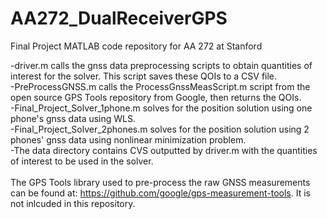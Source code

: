# AA272_DualReceiverGPS
Final Project MATLAB code repository for AA 272 at Stanford

-driver.m calls the gnss data preprocessing scripts to obtain quantities of interest for the solver. This script saves these QOIs to a CSV file. \
-PreProcessGNSS.m calls the ProcessGnssMeasScript.m script from the open source GPS Tools repository from Google, then returns the QOIs. \
-Final_Project_Solver_1phone.m solves for the position solution using one phone's gnss data using WLS. \
-Final_Project_Solver_2phones.m solves for the position solution using 2 phones' gnss data using nonlinear minimization problem. \
-The data directory contains CVS outputted by driver.m with the quantities of interest to be used in the solver. \
\
The GPS Tools library used to pre-process the raw GNSS measurements can be found at: https://github.com/google/gps-measurement-tools. It is not inlcuded in this repository. 
